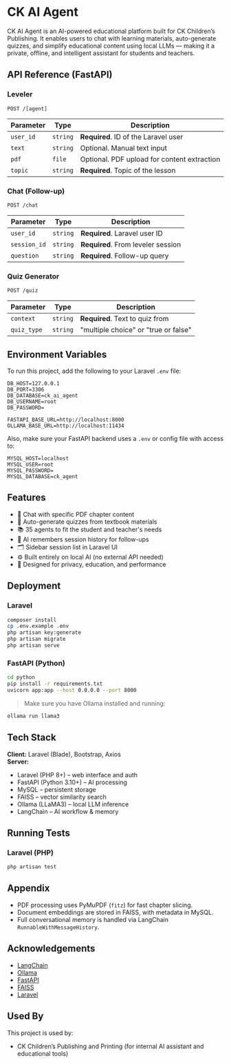 # CK AI Agent

CK AI Agent is an AI-powered educational platform built for CK Children’s Publishing. It enables users to chat with learning materials, auto-generate quizzes, and simplify educational content using local LLMs — making it a private, offline, and intelligent assistant for students and teachers.


## API Reference (FastAPI)

### Leveler

```http
POST /[agent]
```

| Parameter   | Type     | Description                                 |
|-------------|----------|---------------------------------------------|
| `user_id`   | `string` | **Required**. ID of the Laravel user        |
| `text`      | `string` | Optional. Manual text input                 |
| `pdf`       | `file`   | Optional. PDF upload for content extraction |
| `topic`     | `string` | **Required**. Topic of the lesson           |

### Chat (Follow-up)

```http
POST /chat
```

| Parameter     | Type     | Description                        |
|---------------|----------|------------------------------------|
| `user_id`     | `string` | **Required**. Laravel user ID      |
| `session_id`  | `string` | **Required**. From leveler session |
| `question`    | `string` | **Required**. Follow-up query      |

### Quiz Generator

```http
POST /quiz
```

| Parameter     | Type     | Description                          |
|---------------|----------|--------------------------------------|
| `context`     | `string` | **Required**. Text to quiz from      |
| `quiz_type`   | `string` | "multiple choice" or "true or false" |


## Environment Variables

To run this project, add the following to your Laravel `.env` file:

```env
DB_HOST=127.0.0.1
DB_PORT=3306
DB_DATABASE=ck_ai_agent
DB_USERNAME=root
DB_PASSWORD=

FASTAPI_BASE_URL=http://localhost:8000
OLLAMA_BASE_URL=http://localhost:11434
```

Also, make sure your FastAPI backend uses a `.env` or config file with access to:

```env
MYSQL_HOST=localhost
MYSQL_USER=root
MYSQL_PASSWORD=
MYSQL_DATABASE=ck_agent
```


## Features

- 📄 Chat with specific PDF chapter content
- 🧠 Auto-generate quizzes from textbook materials
- 📚 35 agents to fit the student and teacher's needs
- 🧵 AI remembers session history for follow-ups
- 🗂️ Sidebar session list in Laravel UI
- ⚙️ Built entirely on local AI (no external API needed)
- 🔐 Designed for privacy, education, and performance


## Deployment

### Laravel

```bash
composer install
cp .env.example .env
php artisan key:generate
php artisan migrate
php artisan serve
```

### FastAPI (Python)

```bash
cd python
pip install -r requirements.txt
uvicorn app:app --host 0.0.0.0 --port 8000
```

> Make sure you have Ollama installed and running:

```bash
ollama run llama3
```


## Tech Stack

**Client:** Laravel (Blade), Bootstrap, Axios  
**Server:**  
- Laravel (PHP 8+) – web interface and auth  
- FastAPI (Python 3.10+) – AI processing  
- MySQL – persistent storage  
- FAISS – vector similarity search  
- Ollama (LLaMA3) – local LLM inference  
- LangChain – AI workflow & memory


## Running Tests

### Laravel (PHP)

```bash
php artisan test
```


## Appendix

- PDF processing uses PyMuPDF (`fitz`) for fast chapter slicing.
- Document embeddings are stored in FAISS, with metadata in MySQL.
- Full conversational memory is handled via LangChain `RunnableWithMessageHistory`.


## Acknowledgements

- [LangChain](https://www.langchain.com/)  
- [Ollama](https://ollama.com/)  
- [FastAPI](https://fastapi.tiangolo.com/)  
- [FAISS](https://github.com/facebookresearch/faiss)  
- [Laravel](https://laravel.com/)


## Used By

This project is used by:

- CK Children’s Publishing and Printing (for internal AI assistant and educational tools)

